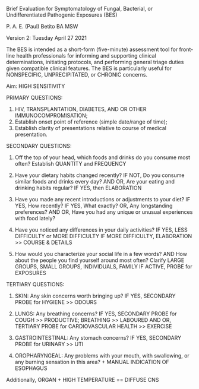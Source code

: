 Brief Evaluation for Symptomatology of Fungal, Bacterial, or Undifferentiated Pathogenic Exposures (BES)

P. A. E. (Paul) Betito BA MSW

Version 2: Tuesday April 27 2021

The BES is intended as a short-form (five-minute) assessment tool for front-line health professionals for informing and supporting clinical determinations, initiating protocols, and performing general triage duties given compatible clinical features. The BES is particularly useful for NONSPECIFIC, UNPRECIPITATED, or CHRONIC concerns.

Aim: HIGH SENSITIVITY

PRIMARY QUESTIONS:

1. HIV, TRANSPLANTATION, DIABETES, AND OR OTHER IMMUNOCOMPROMISATION;
2. Establish onset point of reference (simple date/range of time);
3. Establish clarity of presentations relative to course of medical presentation.

SECONDARY QUESTIONS:

1. Off the top of your head, which foods and drinks do you consume most often?
Establish QUANTITY and FREQUENCY

2. Have your dietary habits changed recently? IF NOT, Do you consume similar foods and drinks every day? AND OR, Are your eating and drinking habits regular?
IF YES, then ELABORATION

3. Have you made any recent introductions or adjustments to your diet?
IF YES, How recently?
IF YES, What exactly?
OR, Any longstanding preferences?
AND OR, Have you had any unique or unusual experiences with food lately?

4. Have you noticed any differences in your daily activities?
IF YES, LESS DIFFICULTY or MORE DIFFICULTY 
IF MORE DIFFICULTY, ELABORATION >> COURSE & DETAILS

5. How would you characterize your social life in a few words? AND How about the people you find yourself around most often? 
Clarify LARGE GROUPS, SMALL GROUPS, INDIVIDUALS, FAMILY
IF ACTIVE, PROBE for EXPOSURES

TERTIARY QUESTIONS:

1. SKIN: Any skin concerns worth bringing up?
IF YES, SECONDARY PROBE for HYGIENE >> ODOURS

2. LUNGS: Any breathing concerns?
IF YES, SECONDARY PROBE for COUGH >> PRODUCTIVE; BREATHING >> LABOURED
AND OR, TERTIARY PROBE for CARDIOVASCULAR HEALTH >> EXERCISE

3. GASTROINTESTINAL: Any stomach concerns?
IF YES, SECONDARY PROBE for URINARY >> UTI

4. OROPHARYNGEAL: Any problems with your mouth, with swallowing, or any burning sensation in this area? + MANUAL INDICATION OF ESOPHAGUS

Additionally, ORGAN + HIGH TEMPERATURE == DIFFUSE CNS

